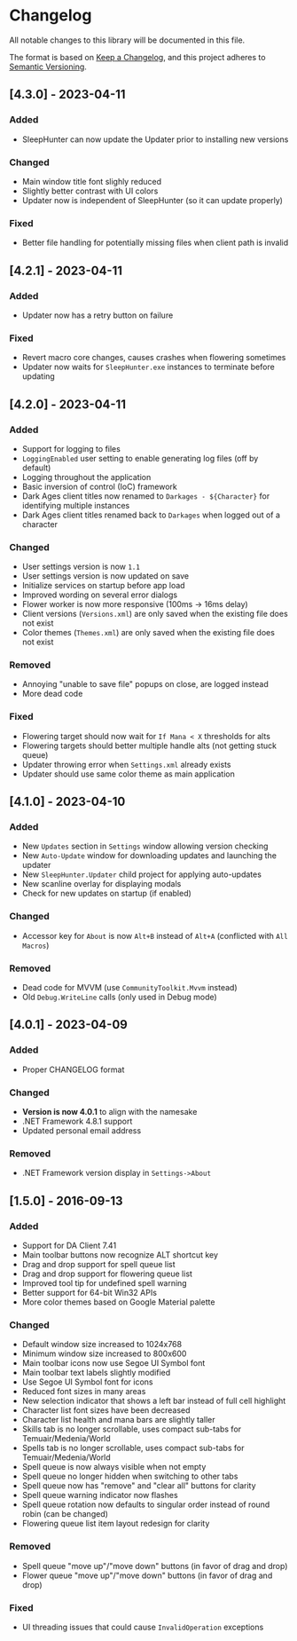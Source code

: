 # Changelog
All notable changes to this library will be documented in this file.

The format is based on [Keep a Changelog](https://keepachangelog.com/en/1.0.0/),
and this project adheres to [Semantic Versioning](https://semver.org/spec/v2.0.0.html).

## [4.3.0] - 2023-04-11

### Added

- SleepHunter can now update the Updater prior to installing new versions

### Changed

- Main window title font slighly reduced
- Slightly better contrast with UI colors
- Updater now is independent of SleepHunter (so it can update properly)

### Fixed

- Better file handling for potentially missing files when client path is invalid

## [4.2.1] - 2023-04-11

### Added

- Updater now has a retry button on failure

### Fixed

- Revert macro core changes, causes crashes when flowering sometimes
- Updater now waits for `SleepHunter.exe` instances to terminate before updating

## [4.2.0] - 2023-04-11

### Added

- Support for logging to files
- `LoggingEnabled` user setting to enable generating log files (off by default)
- Logging throughout the application
- Basic inversion of control (IoC) framework
- Dark Ages client titles now renamed to `Darkages - ${Character}` for identifying multiple instances
- Dark Ages client titles renamed back to `Darkages` when logged out of a character

### Changed

- User settings version is now `1.1`
- User settings version is now updated on save
- Initialize services on startup before app load
- Improved wording on several error dialogs
- Flower worker is now more responsive (100ms -> 16ms delay)
- Client versions (`Versions.xml`) are only saved when the existing file does not exist
- Color themes (`Themes.xml`) are only saved when the existing file does not exist

### Removed

- Annoying "unable to save file" popups on close, are logged instead
- More dead code

### Fixed

- Flowering target should now wait for `If Mana < X` thresholds for alts
- Flowering targets should better multiple handle alts (not getting stuck queue)
- Updater throwing error when `Settings.xml` already exists
- Updater should use same color theme as main application

## [4.1.0] - 2023-04-10

### Added

- New `Updates` section in `Settings` window allowing version checking
- New `Auto-Update` window for downloading updates and launching the updater
- New `SleepHunter.Updater` child project for applying auto-updates
- New scanline overlay for displaying modals
- Check for new updates on startup (if enabled)

### Changed

- Accessor key for `About` is now `Alt+B` instead of `Alt+A` (conflicted with `All Macros`)

### Removed

- Dead code for MVVM (use `CommunityToolkit.Mvvm` instead)
- Old `Debug.WriteLine` calls (only used in Debug mode)

## [4.0.1] - 2023-04-09

### Added

- Proper CHANGELOG format

### Changed

- **Version is now 4.0.1** to align with the namesake
- .NET Framework 4.8.1 support
- Updated personal email address

### Removed

- .NET Framework version display in `Settings->About`

## [1.5.0] - 2016-09-13

### Added

- Support for DA Client 7.41
- Main toolbar buttons now recognize ALT shortcut key
- Drag and drop support for spell queue list
- Drag and drop support for flowering queue list
- Improved tool tip for undefined spell warning
- Better support for 64-bit Win32 APIs
- More color themes based on Google Material palette

### Changed

- Default window size increased to 1024x768
- Minimum window size increased to 800x600
- Main toolbar icons now use Segoe UI Symbol font
- Main toolbar text labels slightly modified
- Use Segoe UI Symbol font for icons
- Reduced font sizes in many areas
- New selection indicator that shows a left bar instead of full cell highlight
- Character list font sizes have been decreased
- Character list health and mana bars are slightly taller
- Skills tab is no longer scrollable, uses compact sub-tabs for Temuair/Medenia/World
- Spells tab is no longer scrollable, uses compact sub-tabs for Temuair/Medenia/World
- Spell queue is now always visible when not empty
- Spell queue no longer hidden when switching to other tabs
- Spell queue now has "remove" and "clear all" buttons for clarity
- Spell queue warning indicator now flashes
- Spell queue rotation now defaults to singular order instead of round robin (can be changed)
- Flowering queue list item layout redesign for clarity

### Removed

- Spell queue "move up"/"move down" buttons (in favor of drag and drop)
- Flower queue "move up"/"move down" buttons (in favor of drag and drop)

### Fixed

- UI threading issues that could cause `InvalidOperation` exceptions

